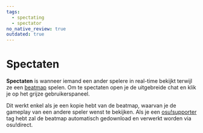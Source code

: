```yaml
---
tags:
  - spectating
  - spectator
no_native_review: true
outdated: true
---
```


# Spectaten

**Spectaten** is wanneer iemand een ander spelere in real-time bekijkt terwijl ze een [beatmap](/wiki/Beatmaps) spelen. Om te spectaten open je de uitgebreide chat en klik je op het grijze gebruikerspaneel.

Dit werkt enkel als je een kopie hebt van de beatmap, waarvan je de gameplay van een andere speler wenst te bekijken. Als je een [osu!supporter](/wiki/osu!supporter) tag hebt zal de beatmap automatisch gedownload en verwerkt worden via osu!direct.

